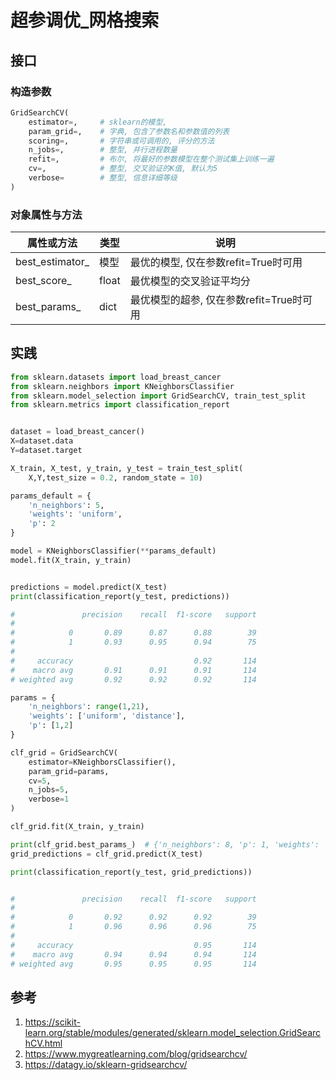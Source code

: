 # 超参调优_网格搜索



## 接口
### 构造参数
```python
GridSearchCV(
    estimator=,     # sklearn的模型, 
    param_grid=,    # 字典, 包含了参数名和参数值的列表
    scoring=,       # 字符串或可调用的, 评分的方法
    n_jobs=,        # 整型, 并行进程数量
    refit=,         # 布尔, 将最好的参数模型在整个测试集上训练一遍
    cv=,            # 整型, 交叉验证的K值, 默认为5
    verbose=        # 整型, 信息详细等级
)
```


### 对象属性与方法

属性或方法|类型|说明
--|--|--
best_estimator_|模型|最优的模型, 仅在参数refit=True时可用
best_score_|float|最优模型的交叉验证平均分
best_params_|dict|最优模型的超参, 仅在参数refit=True时可用



## 实践

```python
from sklearn.datasets import load_breast_cancer 
from sklearn.neighbors import KNeighborsClassifier
from sklearn.model_selection import GridSearchCV, train_test_split 
from sklearn.metrics import classification_report


dataset = load_breast_cancer()
X=dataset.data
Y=dataset.target

X_train, X_test, y_train, y_test = train_test_split( 
    X,Y,test_size = 0.2, random_state = 10) 

params_default = {
    'n_neighbors': 5,
    'weights': 'uniform',
    'p': 2
}

model = KNeighborsClassifier(**params_default)
model.fit(X_train, y_train) 


predictions = model.predict(X_test) 
print(classification_report(y_test, predictions)) 

#               precision    recall  f1-score   support
# 
#            0       0.89      0.87      0.88        39
#            1       0.93      0.95      0.94        75
# 
#     accuracy                           0.92       114
#    macro avg       0.91      0.91      0.91       114
# weighted avg       0.92      0.92      0.92       114

params = {
    'n_neighbors': range(1,21),
    'weights': ['uniform', 'distance'],
    'p': [1,2]
}

clf_grid = GridSearchCV(
    estimator=KNeighborsClassifier(),
    param_grid=params,
    cv=5,
    n_jobs=5,
    verbose=1
)

clf_grid.fit(X_train, y_train) 

print(clf_grid.best_params_)  # {'n_neighbors': 8, 'p': 1, 'weights': 'uniform'}
grid_predictions = clf_grid.predict(X_test) 

print(classification_report(y_test, grid_predictions)) 


#               precision    recall  f1-score   support
# 
#            0       0.92      0.92      0.92        39
#            1       0.96      0.96      0.96        75
# 
#     accuracy                           0.95       114
#    macro avg       0.94      0.94      0.94       114
# weighted avg       0.95      0.95      0.95       114

```























## 参考
1. https://scikit-learn.org/stable/modules/generated/sklearn.model_selection.GridSearchCV.html
2. https://www.mygreatlearning.com/blog/gridsearchcv/
3. https://datagy.io/sklearn-gridsearchcv/